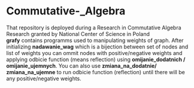 # Commutative-_Algebra
That repository is deployed during a Research in Commutative Algebra Research granted by National Center of Science in Poland
\
**grafy** contains programms used to manipulating weights of graph. After initializing **nadawanie_wag** which is a bijection between set of nodes and list of weights you can ommit nodes with positive/negative weights and applying odbicie function (means reflection) using **omijanie_dodatnich / omijanie_ujemnych**. You can also use **zmiana_na_dodatnie/ zmiana_na_ujemne** to run odbicie function (reflection) until there will be any positive/negative weights.
